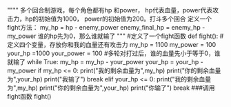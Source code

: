 """"
多个回合制游戏，每个角色都有hp 和power，
hp代表血量，power代表攻击力，hp的初始值为1000，
power的初始值为200。打斗多个回合
定义一个fight方法：
my_hp = hp - enemy_power
enemy_final_hp = enemy_hp - my_power
谁的hp先为0，那么谁就输了
"""
#定义了一个fight函数
def fight():
    #定义四个变量，存放你和我的血量还有攻击力
    my_hp = 1100
    my_power = 100
    your_hp =1000
    your_power = 100
    #多轮对打过后，谁的血量先小于等于0，谁就输了
    while True:
        my_hp = my_hp - your_power
        your_hp = your_hp - my_power
        if my_hp <= 0:
            print("我的剩余血量为",my_hp)
            print("你的剩余血量为",your_hp)
            print("我输了")
            break
        elif your_hp <= 0:
            print("我的剩余血量为",my_hp)
            print("你的剩余血量为",your_hp)
            print("你输了")
            break
###调用fight函数
fight()